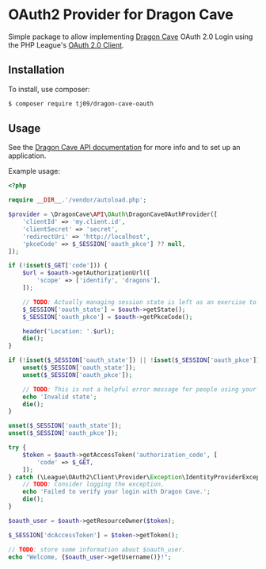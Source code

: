 # OAuth2 Provider for Dragon Cave

Simple package to allow implementing [Dragon Cave](https://dragcave.net) OAuth 2.0 Login using the PHP League's [OAuth 2.0 Client](https://github.com/thephpleague/oauth2-client).

## Installation

To install, use composer:

```bash
$ composer require tj09/dragon-cave-oauth
```

## Usage

See the [Dragon Cave API documentation](https://dragcave.net/api/docs) for more info and to set up an application.

Example usage:

```php
<?php

require __DIR__.'/vendor/autoload.php';

$provider = \DragonCave\API\OAuth\DragonCaveOAuthProvider([
	'clientId' => 'my.client.id',
	'clientSecret' => 'secret',
	'redirectUri' => 'http://localhost',
	'pkceCode' => $_SESSION['oauth_pkce'] ?? null,
]);

if (!isset($_GET['code'])) {
	$url = $oauth->getAuthorizationUrl([
		'scope' => ['identify', 'dragons'],
	]);

	// TODO: Actually managing session state is left as an exercise to the reader.
	$_SESSION['oauth_state'] = $oauth->getState();
	$_SESSION['oauth_pkce'] = $oauth->getPkceCode();

	header('Location: '.$url);
	die();
}

if (!isset($_SESSION['oauth_state']) || !isset($_SESSION['oauth_pkce']) || $request->getString('state') !== $_SESSION['oauth_state']) {
	unset($_SESSION['oauth_state']);
	unset($_SESSION['oauth_pkce']);

	// TODO: This is not a helpful error message for people using your application.
	echo 'Invalid state';
	die();
}

unset($_SESSION['oauth_state']);
unset($_SESSION['oauth_pkce']);

try {
	$token = $oauth->getAccessToken('authorization_code', [
		'code' => $_GET,
	]);
} catch (\League\OAuth2\Client\Provider\Exception\IdentityProviderException $e) {
	// TODO: Consider logging the exception.
	echo 'Failed to verify your login with Dragon Cave.';
	die();
}

$oauth_user = $oauth->getResourceOwner($token);

$_SESSION['dcAccessToken'] = $token->getToken();

// TODO: store some information about $oauth_user.
echo "Welcome, {$oauth_user->getUsername()}!";
```
